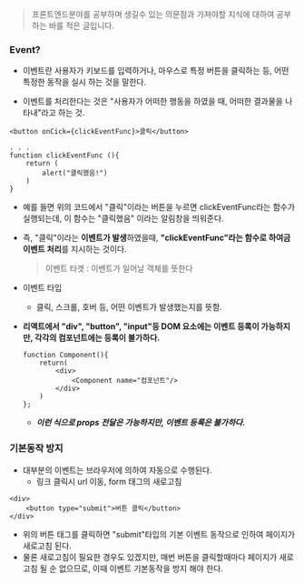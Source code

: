 > 프론트엔드분야를 공부하며 생길수 있는 의문점과 가져야할 지식에 대하여 공부하는 바를 적은 글입니다.

### Event?

- 이벤트란 사용자가 키보드를 입력하거나, 마우스로 특정 버튼을 클릭하는 등, 어떤 특정한 동작을 실시 하는 것을 말한다.

- 이벤트를 처리한다는 것은 "사용자가 어떠한 행동을 하였을 때, 어떠한 결과물을 나타내"라고 하는 것.

```
<button onCick={clickEventFunc}>클릭</button>

. . .
function clickEventFunc (){
	return (
    	alert("클릭했음!")
    )
}
```

- 예를 들면 위의 코드에서 "클릭"이라는 버튼을 누르면 clickEventFunc라는 함수가 실행되는데, 이 함수는 "클릭했음" 이라는 알림창을 띄워준다.

- 즉, "클릭"이라는 **이벤트가 발생**하였을때, **"clickEventFunc"라는 함수로 하여금 이벤트 처리**를 지시하는 것이다.

  > 이벤트 타겟 : 이벤트가 일어날 객체를 뜻한다

- 이벤트 타입
  - 클릭, 스크롤, 호버 등, 어떤 이벤트가 발생했는지를 뜻함.
- **리액트에서 "div", "button", "input"등 DOM 요소에는 이벤트 등록이 가능하지만, 각각의 컴포넌트에는 등록이 불가하다.**
  ```
  function Component(){
      return(
          <div>
              <Component name="컴포넌트"/>
          </div>
      )
  };
  ```
  - **_이런 식으로 props 전달은 가능하지만, 이벤트 등록은 불가하다._**

### 기본동작 방지

- 대부분의 이벤트는 브라우저에 의하여 자동으로 수행된다.
  - 링크 클릭시 url 이동, form 태그의 새로고침

```
<div>
	<button type="submit">버튼 클릭</button>
</div>
```

- 위의 버튼 태그를 클릭하면 "submit"타입의 기본 이벤트 동작으로 인하여 페이지가 새로고침 된다.
- 물론 새로고침이 필요한 경우도 있겠지만, 매번 버튼을 클릭할때마다 페이지가 새로고침 될 순 없으므로, 이때 이벤트 기본동작을 방지 해야 한다.

```

```
